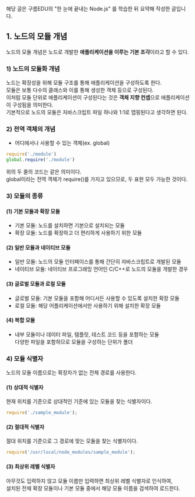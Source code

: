 해당 글은 구름EDU의 "한 눈에 끝내는 Node.js" 를 학습한 뒤 요약해 작성한 글입니다.

## 1. 노드의 모듈 개념
노드의 모듈 개념은 노드로 개발한 **애플리케이션을 이루는 기본 조각**이라고 할 수 있다.   

### 1) 노드의 모듈화 개념
노드는 확장성을 위해 모듈 구조를 통해 애플리케이션을 구성하도록 한다.  
모듈은 보통 다수의 클래스와 이를 통해 생성한 객체 등으로 구성된다.  
이처럼 모듈 단위로 애플리케이션이 구성된다는 것은 **객체 지향 컨셉**으로 애플리케이션이 구성됨을 의미한다.    
기본적으로 노드의 모듈은 자바스크립트 파일 하나와 1:1로 맵핑된다고 생각하면 된다.  

### 2) 전역 객체의 개념
- 어디에서나 사용할 수 있는 객체(ex. global)  
```js
require('./module')
global.require('./module')
```

위의 두 줄의 코드는 같은 의미이다.   
global이라는 전역 객체가 require()를 가지고 있으므로, 두 표현 모두 가능한 것이다.  

### 3) 모듈의 종류
#### (1) 기본 모듈과 확장 모듈
- 기본 모듈: 노드를 설치하면 기본으로 설치되는 모듈
- 확장 모듈: 노드를 확장하고 더 편리하게 사용하기 위한 모듈

#### (2) 일반 모듈과 네이티브 모듈
- 일반 모듈: 노드의 모듈 인터페이스를 통해 간단히 자바스크립트로 개발된 모듈
- 네이티브 모듈: 네이티브 프로그래밍 언어인 C/C++로 노드의 모듈을 개발한 경우

#### (3) 글로벌 모듈과 로컬 모듈
- 글로벌 모듈: 기본 모듈을 포함해 어디서든 사용할 수 있도록 설치한 확장 모듈
- 로컬 모듈: 해당 어플리케이션에서만 사용하기 위해 설치한 확장 모듈

#### (4) 복합 모듈
- 내부 모듈이나 데이터 파일, 템플릿, 테스트 코드 등을 포함하는 모듈  
다양한 파일을 포함하므로 모듈을 구성하는 단위가 폴더

### 4) 모듈 식별자
노드의 모듈 이름으로는 확장자가 없는 전체 경로를 사용한다.   

#### (1) 상대적 식별자
현재 위치를 기준으로 상대적인 기준에 있는 모듈을 찾는 식별자이다.  
```js
require('./sample_module');
```

#### (2) 절대적 식별자
절대 위치를 기준으로 그 경로에 맞는 모듈을 찾는 식별자이다.
```js
require('/usr/local/node_modules/sample_module');
```

#### (3) 최상위 레벨 식별자
아무것도 입력하지 않고 모듈 이름만 입력하면 최상위 레벨 식별자로 인식하여,    
설치된 전체 확장 모듈이나 기본 모듈 중에서 해당 모듈 이름을 검색하여 로드한다.   

